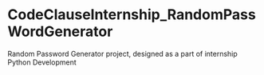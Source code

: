# CodeClauseInternship_RandomPassWordGenerator
Random Password Generator project, designed as a part of internship Python Development
